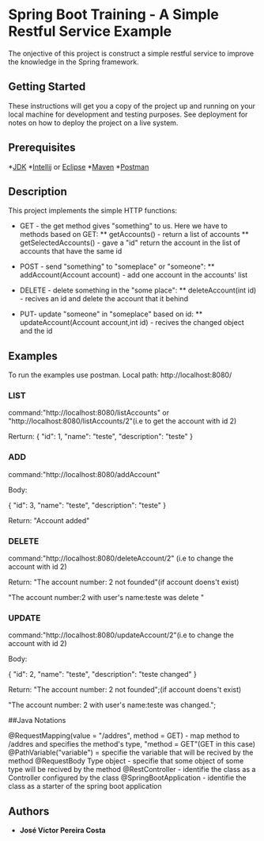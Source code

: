 # Spring Boot Training - A Simple Restful Service Example

The onjective of this project is construct a simple restful service to improve the knowledge in the Spring framework.

## Getting Started

These instructions will get you a copy of the project up and running on your local machine for development and testing purposes. See deployment for notes on how to deploy the project on a live system.

## Prerequisites

*[JDK](http://www.oracle.com/technetwork/pt/java/javase/downloads/jdk8-downloads-2133151.html)
*[Intellij](https://www.jetbrains.com/idea/) or [Eclipse](http://www.eclipse.org)
*[Maven](https://maven.apache.org)
*[Postman](https://www.getpostman.com)

## Description

This project implements the simple HTTP functions:

* GET - the get method gives "something" to us. Here we have to methods based on GET:
** getAccounts() - return a list of accounts
** getSelectedAccounts() - gave a "id" return the account in the list of accounts that have the same id

* POST - send "something" to "someplace" or "someone":
** addAccount(Account account) - add one account in the accounts' list

* DELETE - delete something in the "some place":
** deleteAccount(int id) - recives an id and delete the account that it behind

* PUT- update "someone" in "someplace" based on id:
** updateAccount(Account account,int id) - recives the changed object and the id


## Examples
To run the examples use postman. Local path: http://localhost:8080/

### LIST

command:"http://localhost:8080/listAccounts" or "http://localhost:8080/listAccounts/2"(i.e to get the account with id 2)

Rerturn:
{
	"id": 1,
	"name": "teste",
	"description": "teste"
}


### ADD

command:"http://localhost:8080/addAccount"

Body:

{
	"id": 3,
	"name": "teste",
	"description": "teste"
}

Return: 
"Account added"

### DELETE

command:"http://localhost:8080/deleteAccount/2" (i.e to change the account with id 2)

Return:
 "The account number: 2 not founded"(if account doens't exist)
        
 "The account number:2 with user's name:teste was delete "

### UPDATE

command:"http://localhost:8080/updateAccount/2"(i.e to change the account with id 2)

Body:

{
	"id": 2,
	"name": "teste",
	"description": "teste changed"
}


Return:
 "The account number: 2 not founded";(if account doens't exist)
       
 "The account number: 2 with user's name:teste was changed.";


##Java Notations

@RequestMapping(value = "/addres", method = GET) - map method to /addres and specifies the method's type, "method = GET"(GET in this case) 
@PathVariable("variable") = specifie the variable that will be recived by the method
@RequestBody Type object - specifie that some object of some type will be recived by the method 
@RestController - identifie the class as a Controller configured by the class
@SpringBootApplication - identifie the class as a starter of the spring boot application

## Authors

* **José Victor Pereira Costa**  





